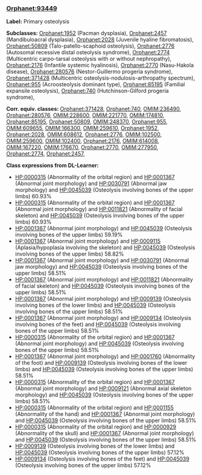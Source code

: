 
### [Orphanet:93449](http://www.orpha.net/ORDO/Orphanet_93449)
**Label:** Primary osteolysis

**Subclasses:** [Orphanet:1952](http://www.orpha.net/ORDO/Orphanet_1952) (Pacman dysplasia), [Orphanet:2457](http://www.orpha.net/ORDO/Orphanet_2457) (Mandibuloacral dysplasia), [Orphanet:2028](http://www.orpha.net/ORDO/Orphanet_2028) (Juvenile hyaline fibromatosis), [Orphanet:50809](http://www.orpha.net/ORDO/Orphanet_50809) (Talo-patello-scaphoid osteolysis), [Orphanet:2776](http://www.orpha.net/ORDO/Orphanet_2776) (Autosomal recessive distal osteolysis syndrome), [Orphanet:2774](http://www.orpha.net/ORDO/Orphanet_2774) (Multicentric carpo-tarsal osteolysis with or without nephropathy), [Orphanet:2176](http://www.orpha.net/ORDO/Orphanet_2176) (Infantile systemic hyalinosis), [Orphanet:2770](http://www.orpha.net/ORDO/Orphanet_2770) (Nasu-Hakola disease), [Orphanet:280576](http://www.orpha.net/ORDO/Orphanet_280576) (Nestor-Guillermo progeria syndrome), [Orphanet:371428](http://www.orpha.net/ORDO/Orphanet_371428) (Multicentric osteolysis-nodulosis-arthropathy spectrum), [Orphanet:955](http://www.orpha.net/ORDO/Orphanet_955) (Acroosteolysis dominant type), [Orphanet:85195](http://www.orpha.net/ORDO/Orphanet_85195) (Familial expansile osteolysis), [Orphanet:740](http://www.orpha.net/ORDO/Orphanet_740) (Hutchinson-Gilford progeria syndrome), 

**Corr. equiv. classes:** [Orphanet:371428](http://www.orpha.net/ORDO/Orphanet_371428), [Orphanet:740](http://www.orpha.net/ORDO/Orphanet_740), [OMIM:236490](http://purl.obolibrary.org/obo/OMIM_236490), [Orphanet:280576](http://www.orpha.net/ORDO/Orphanet_280576), [OMIM:228600](http://purl.obolibrary.org/obo/OMIM_228600), [OMIM:221770](http://purl.obolibrary.org/obo/OMIM_221770), [OMIM:174810](http://purl.obolibrary.org/obo/OMIM_174810), [Orphanet:85195](http://www.orpha.net/ORDO/Orphanet_85195), [Orphanet:50809](http://www.orpha.net/ORDO/Orphanet_50809), [OMIM:248370](http://purl.obolibrary.org/obo/OMIM_248370), [Orphanet:955](http://www.orpha.net/ORDO/Orphanet_955), [OMIM:609655](http://purl.obolibrary.org/obo/OMIM_609655), [OMIM:166300](http://purl.obolibrary.org/obo/OMIM_166300), [OMIM:259610](http://purl.obolibrary.org/obo/OMIM_259610), [Orphanet:1952](http://www.orpha.net/ORDO/Orphanet_1952), [Orphanet:2028](http://www.orpha.net/ORDO/Orphanet_2028), [OMIM:608612](http://purl.obolibrary.org/obo/OMIM_608612), [Orphanet:2776](http://www.orpha.net/ORDO/Orphanet_2776), [OMIM:102500](http://purl.obolibrary.org/obo/OMIM_102500), [OMIM:259600](http://purl.obolibrary.org/obo/OMIM_259600), [OMIM:102400](http://purl.obolibrary.org/obo/OMIM_102400), [Orphanet:2176](http://www.orpha.net/ORDO/Orphanet_2176), [OMIM:614008](http://purl.obolibrary.org/obo/OMIM_614008), [OMIM:167220](http://purl.obolibrary.org/obo/OMIM_167220), [OMIM:176670](http://purl.obolibrary.org/obo/OMIM_176670), [Orphanet:2770](http://www.orpha.net/ORDO/Orphanet_2770), [OMIM:277950](http://purl.obolibrary.org/obo/OMIM_277950), [Orphanet:2774](http://www.orpha.net/ORDO/Orphanet_2774), [Orphanet:2457](http://www.orpha.net/ORDO/Orphanet_2457), 

**Class expressions from DL-Learner:**

- [HP:0000315](http://purl.obolibrary.org/obo/HP_0000315) (Abnormality of the orbital region) and [HP:0001367](http://purl.obolibrary.org/obo/HP_0001367) (Abnormal joint morphology) and [HP:0030791](http://purl.obolibrary.org/obo/HP_0030791) (Abnormal jaw morphology) and [HP:0045039](http://purl.obolibrary.org/obo/HP_0045039) (Osteolysis involving bones of the upper limbs) 60.93%
- [HP:0000315](http://purl.obolibrary.org/obo/HP_0000315) (Abnormality of the orbital region) and [HP:0001367](http://purl.obolibrary.org/obo/HP_0001367) (Abnormal joint morphology) and [HP:0011821](http://purl.obolibrary.org/obo/HP_0011821) (Abnormality of facial skeleton) and [HP:0045039](http://purl.obolibrary.org/obo/HP_0045039) (Osteolysis involving bones of the upper limbs) 60.93%
- [HP:0001367](http://purl.obolibrary.org/obo/HP_0001367) (Abnormal joint morphology) and [HP:0045039](http://purl.obolibrary.org/obo/HP_0045039) (Osteolysis involving bones of the upper limbs) 59.19%
- [HP:0001367](http://purl.obolibrary.org/obo/HP_0001367) (Abnormal joint morphology) and [HP:0009115](http://purl.obolibrary.org/obo/HP_0009115) (Aplasia/hypoplasia involving the skeleton) and [HP:0045039](http://purl.obolibrary.org/obo/HP_0045039) (Osteolysis involving bones of the upper limbs) 58.82%
- [HP:0001367](http://purl.obolibrary.org/obo/HP_0001367) (Abnormal joint morphology) and [HP:0030791](http://purl.obolibrary.org/obo/HP_0030791) (Abnormal jaw morphology) and [HP:0045039](http://purl.obolibrary.org/obo/HP_0045039) (Osteolysis involving bones of the upper limbs) 58.51%
- [HP:0001367](http://purl.obolibrary.org/obo/HP_0001367) (Abnormal joint morphology) and [HP:0011821](http://purl.obolibrary.org/obo/HP_0011821) (Abnormality of facial skeleton) and [HP:0045039](http://purl.obolibrary.org/obo/HP_0045039) (Osteolysis involving bones of the upper limbs) 58.51%
- [HP:0001367](http://purl.obolibrary.org/obo/HP_0001367) (Abnormal joint morphology) and [HP:0009139](http://purl.obolibrary.org/obo/HP_0009139) (Osteolysis involving bones of the lower limbs) and [HP:0045039](http://purl.obolibrary.org/obo/HP_0045039) (Osteolysis involving bones of the upper limbs) 58.51%
- [HP:0001367](http://purl.obolibrary.org/obo/HP_0001367) (Abnormal joint morphology) and [HP:0009134](http://purl.obolibrary.org/obo/HP_0009134) (Osteolysis involving bones of the feet) and [HP:0045039](http://purl.obolibrary.org/obo/HP_0045039) (Osteolysis involving bones of the upper limbs) 58.51%
- [HP:0000315](http://purl.obolibrary.org/obo/HP_0000315) (Abnormality of the orbital region) and [HP:0001367](http://purl.obolibrary.org/obo/HP_0001367) (Abnormal joint morphology) and [HP:0045039](http://purl.obolibrary.org/obo/HP_0045039) (Osteolysis involving bones of the upper limbs) 58.51%
- [HP:0001367](http://purl.obolibrary.org/obo/HP_0001367) (Abnormal joint morphology) and [HP:0001760](http://purl.obolibrary.org/obo/HP_0001760) (Abnormality of the foot) and [HP:0009139](http://purl.obolibrary.org/obo/HP_0009139) (Osteolysis involving bones of the lower limbs) and [HP:0045039](http://purl.obolibrary.org/obo/HP_0045039) (Osteolysis involving bones of the upper limbs) 58.51%
- [HP:0000315](http://purl.obolibrary.org/obo/HP_0000315) (Abnormality of the orbital region) and [HP:0001367](http://purl.obolibrary.org/obo/HP_0001367) (Abnormal joint morphology) and [HP:0009121](http://purl.obolibrary.org/obo/HP_0009121) (Abnormal axial skeleton morphology) and [HP:0045039](http://purl.obolibrary.org/obo/HP_0045039) (Osteolysis involving bones of the upper limbs) 58.51%
- [HP:0000315](http://purl.obolibrary.org/obo/HP_0000315) (Abnormality of the orbital region) and [HP:0001155](http://purl.obolibrary.org/obo/HP_0001155) (Abnormality of the hand) and [HP:0001367](http://purl.obolibrary.org/obo/HP_0001367) (Abnormal joint morphology) and [HP:0045039](http://purl.obolibrary.org/obo/HP_0045039) (Osteolysis involving bones of the upper limbs) 58.51%
- [HP:0000315](http://purl.obolibrary.org/obo/HP_0000315) (Abnormality of the orbital region) and [HP:0000929](http://purl.obolibrary.org/obo/HP_0000929) (Abnormality of the skull) and [HP:0001367](http://purl.obolibrary.org/obo/HP_0001367) (Abnormal joint morphology) and [HP:0045039](http://purl.obolibrary.org/obo/HP_0045039) (Osteolysis involving bones of the upper limbs) 58.51%
- [HP:0009139](http://purl.obolibrary.org/obo/HP_0009139) (Osteolysis involving bones of the lower limbs) and [HP:0045039](http://purl.obolibrary.org/obo/HP_0045039) (Osteolysis involving bones of the upper limbs) 57.12%
- [HP:0009134](http://purl.obolibrary.org/obo/HP_0009134) (Osteolysis involving bones of the feet) and [HP:0045039](http://purl.obolibrary.org/obo/HP_0045039) (Osteolysis involving bones of the upper limbs) 57.12%


